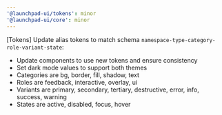 ```yaml
---
'@launchpad-ui/tokens': minor
'@launchpad-ui/core': minor
---
```


[Tokens] Update alias tokens to match schema `namespace-type-category-role-variant-state`:

- Update components to use new tokens and ensure consistency
- Set dark mode values to support both themes
- Categories are bg, border, fill, shadow, text
- Roles are feedback, interactive, overlay, ui
- Variants are primary, secondary, tertiary, destructive, error, info, success, warning
- States are active, disabled, focus, hover
